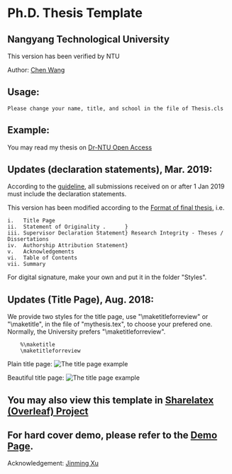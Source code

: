 # Ph.D. Thesis Template 
## Nangyang Technological University 

This version has been verified by NTU

Author: [Chen Wang](https://wang-chen.github.io)

## Usage:
    
    Please change your name, title, and school in the file of Thesis.cls
    
## Example:
   
   You may read my thesis on [Dr-NTU Open Access](https://dr.ntu.edu.sg/handle/10220/47835)
    
## Updates (declaration statements), Mar. 2019:
    
   According to the [guideline](http://www.ntu.edu.sg/Services/Academic/graduates/ThesisExamination(forresearchstudents)/Pages/Formatoffinalthesis.aspx), all submissions received on or after 1 Jan 2019 must include the declaration statements. 
   
   This version has been modified according to the [Format of final thesis](http://research.ntu.edu.sg/rieo/RI/Pages/Theses--Dissertations.aspx), i.e.
   
    i.   Title Page	
    ii.  Statement of Originality .      }
    iii. Supervisor Declaration Statement} Research Integrity - Theses / Dissertations
    iv.  Authorship Attribution Statement}	
    v.   Acknowledgements	
    vi.  Table of Contents
    vii. Summary
   For digital signature, make your own and put it in the folder "Styles".

## Updates (Title Page), Aug. 2018:

   We provide two styles for the title page, use "\maketitleforreview" or "\maketitle", in the file of "mythesis.tex", to choose your prefered one. Normally, the University prefers "\maketitleforreview".
        
        %\maketitle
        \maketitleforreview

Plain title page:
![The title page example](https://github.com/wang-chen/thesis_template_ntu/blob/master/Styles/title-page-plain.png)

Beautiful title page:
![The title page example](https://github.com/wang-chen/thesis_template_ntu/blob/master/Styles/title-page.png)

    
## You may also view this template in [Sharelatex (Overleaf) Project](https://v2.overleaf.com/read/hrjsywqdhccp)

## For hard cover demo, please refer to the [Demo Page](http://www.ntu.edu.sg/sasd/oas/ge/Documents/FormatofThesis_Sample_Oct2017.pdf).

Acknowledgement: [Jinming Xu](https://jinmingxu.github.io)
